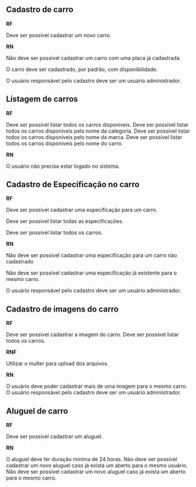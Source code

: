 ## Cadastro de carro

**RF**

Deve ser possível cadastrar um novo carro.

**RN**

Não deve ser possível cadastrar um carro com uma placa já cadastrada.

O carro deve ser cadastrado, por padrão, com disponibilidade.

O usuário responsável pelo cadastro deve ser um usuário administrador.

## Listagem de carros

**RF**

Deve ser possível listar todos os carros disponíveis.
Deve ser possível listar todos os carros disponíveis pelo nome da categoria.
Deve ser possível listar todos os carros disponíveis pelo nome da marca.
Deve ser possível listar todos os carros disponíveis pelo nome do carro.

**RN**

O usuário não precisa estar logado no sistema.

## Cadastro de Especificação no carro

**RF**

Deve ser possível cadastrar uma especificação para um carro.

Deve ser possivel listar todas as especificações.

Deve ser possível listar todos os carros.

**RN**

Não deve ser possível cadastrar uma especificação para um carro não cadastrado

Não deve ser possível cadastrar uma especificação já existente para o mesmo carro.

O usuário responsável pelo cadastro deve ser um usuário administrador.

## Cadastro de imagens do carro

**RF**

Deve ser possível cadastrar a imagem do carro.
Deve ser possível listar todos os carros.

**RNF**

Utilizar o multer para upload dos arquivos.

**RN**

O usuário deve poder cadastrar mais de uma imagem para o mesmo carro.
O usuário responsável pelo cadastro deve ser um usuário administrador.


## Aluguel de carro 

**RF**

Deve ser possível cadastrar um aluguel.

**RN**

O aluguel deve ter duração mínima de 24 horas.
Não deve ser possível cadastrar um novo aluguel caso já exista um aberto para o mesmo usuário.
Não deve ser possível cadastrar um novo aluguel caso já exista um aberto para o mesmo carro.